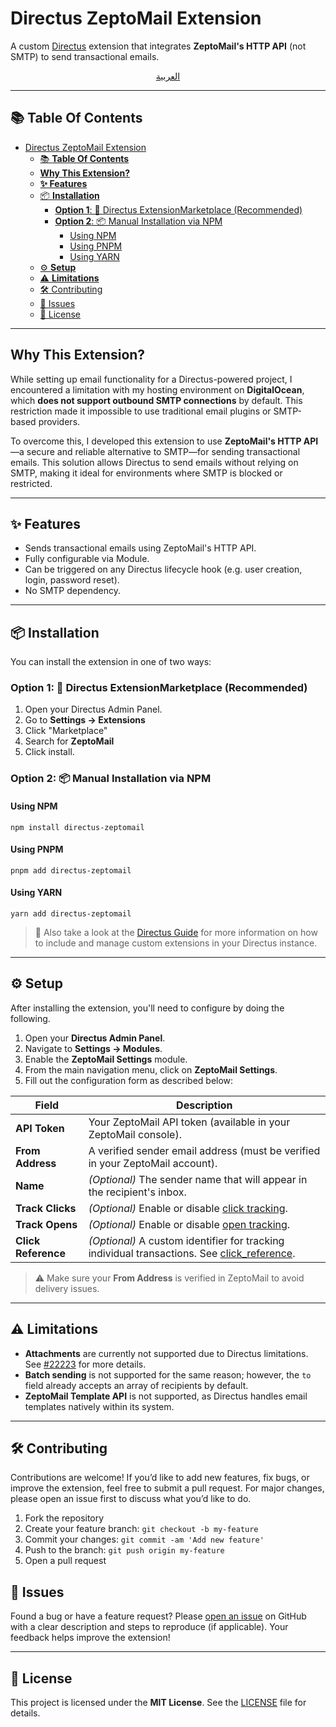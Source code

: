 # Directus ZeptoMail Extension

A custom [Directus](https://directus.io) extension that integrates **ZeptoMail's HTTP API** (not SMTP) to send
transactional emails.

<div align="center">

[العربية](README.AR_SA.md)

</div>


--- 

## 📚 **Table Of Contents**

<!-- TOC -->
* [Directus ZeptoMail Extension](#directus-zeptomail-extension)
  * [📚 **Table Of Contents**](#-table-of-contents)
  * [**Why This Extension?**](#why-this-extension)
  * [**✨ Features**](#-features)
  * [📦 **Installation**](#-installation)
    * [**Option 1**: 🛒 Directus ExtensionMarketplace (Recommended)](#option-1--directus-extensionmarketplace-recommended)
    * [**Option 2**: 📦 Manual Installation via NPM](#option-2--manual-installation-via-npm)
      * [Using NPM](#using-npm)
      * [Using PNPM](#using-pnpm)
      * [Using YARN](#using-yarn)
  * [⚙️ **Setup**](#-setup)
  * [⚠️ **Limitations**](#-limitations)
  * [🛠️ Contributing](#-contributing)
  * [🐞 Issues](#-issues)
  * [📄 License](#-license)
<!-- TOC -->

---

## **Why This Extension?**

While setting up email functionality for a Directus-powered project, I encountered a limitation with my hosting
environment on **DigitalOcean**, which **does not support outbound SMTP connections** by default. This restriction made
it impossible to use traditional email plugins or SMTP-based providers.

To overcome this, I developed this extension to use **ZeptoMail's HTTP API**—a secure and reliable alternative to
SMTP—for sending transactional emails. This solution allows Directus to send emails without relying on SMTP, making it
ideal for environments where SMTP is blocked or restricted.

---

## **✨ Features**

- Sends transactional emails using ZeptoMail's HTTP API.
- Fully configurable via Module.
- Can be triggered on any Directus lifecycle hook (e.g. user creation, login, password reset).
- No SMTP dependency.

---

## 📦 **Installation**

You can install the extension in one of two ways:

### **Option 1**: 🛒 Directus ExtensionMarketplace (Recommended)

1. Open your Directus Admin Panel.
2. Go to **Settings → Extensions**
3. Click "Marketplace"
4. Search for **ZeptoMail**
5. Click install.

### **Option 2**: 📦 Manual Installation via NPM

#### Using NPM

```shell
npm install directus-zeptomail
```

#### Using PNPM

```shell
pnpm add directus-zeptomail
```

#### Using YARN

```shell
yarn add directus-zeptomail
```

> 📘 Also take a look at the [Directus Guide](https://directus.io/docs/self-hosting/including-extensions) for more
> information on how to include and manage custom extensions in your Directus instance.

---

## ⚙️ **Setup**

After installing the extension, you'll need to configure by doing the following.

1. Open your **Directus Admin Panel**.
2. Navigate to **Settings → Modules**.
3. Enable the **ZeptoMail Settings** module.
4. From the main navigation menu, click on **ZeptoMail Settings**.
5. Fill out the configuration form as described below:

| Field               | Description                                                                                                                                               |
|---------------------|-----------------------------------------------------------------------------------------------------------------------------------------------------------|
| **API Token**       | Your ZeptoMail API token (available in your ZeptoMail console).                                                                                           |
| **From Address**    | A verified sender email address (must be verified in your ZeptoMail account).                                                                             |
| **Name**            | *(Optional)* The sender name that will appear in the recipient's inbox.                                                                                   |
| **Track Clicks**    | *(Optional)* Enable or disable [click tracking](https://www.zoho.com/zeptomail/help/api/email-sending.html).                                              |
| **Track Opens**     | *(Optional)* Enable or disable [open tracking](https://www.zoho.com/zeptomail/help/api/email-sending.html).                                               |
| **Click Reference** | *(Optional)* A custom identifier for tracking individual transactions. See [click_reference](https://www.zoho.com/zeptomail/help/api/email-sending.html). |

> ⚠️ Make sure your **From Address** is verified in ZeptoMail to avoid delivery issues.

---

## ⚠️ **Limitations**

- **Attachments** are currently not supported due to Directus limitations.
  See [#22223](https://github.com/directus/directus/discussions/22223) for more details.
- **Batch sending** is not supported for the same reason; however, the `to` field already accepts an array of recipients
  by default.
- **ZeptoMail Template API** is not supported, as Directus handles email templates natively within its system.

---

## 🛠️ Contributing

Contributions are welcome! If you’d like to add new features, fix bugs, or improve the extension, feel free to submit a
pull request. For major changes, please open an issue first to discuss what you’d like to do.

1. Fork the repository
2. Create your feature branch: `git checkout -b my-feature`
3. Commit your changes: `git commit -am 'Add new feature'`
4. Push to the branch: `git push origin my-feature`
5. Open a pull request

## 🐞 Issues

Found a bug or have a feature request? Please [open an issue](https://github.com/nawafinity/directus-zeptomail/issues)
on GitHub with a clear description and steps to reproduce (if applicable). Your feedback helps improve the extension!

--- 

## 📄 License

This project is licensed under the **MIT License**. See the [LICENSE](./LICENSE) file for details.
